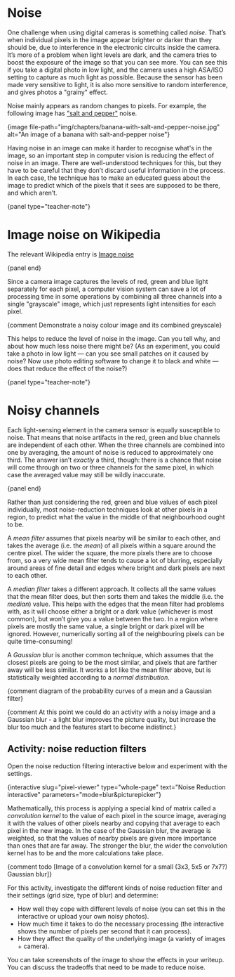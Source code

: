 # Noise

One challenge when using digital cameras is something called *noise*.
That’s when individual pixels in the image appear brighter or darker than they should be, due to interference in the electronic circuits inside the camera.
It’s more of a problem when light levels are dark, and the camera tries to boost the exposure of the image so that you can see more.
You can see this if you take a digital photo in low light, and the camera uses a high ASA/ISO setting to capture as much light as possible.
Because the sensor has been made very sensitive to light, it is also more sensitive to random interference, and gives photos a "grainy" effect.

Noise mainly appears as random changes to pixels.
For example, the following image has ["salt and pepper"](https://en.wikipedia.org/wiki/Image_noise#Salt-and-pepper_noise) noise.

{image file-path="img/chapters/banana-with-salt-and-pepper-noise.jpg" alt="An image of a banana with salt-and-pepper noise"}

Having noise in an image can make it harder to recognise what's in the image, so an important step in computer vision is reducing the effect of noise in an image.
There are well-understood techniques for this, but they have to be careful that they don’t discard useful information in the process.
In each case, the technique has to make an educated guess about the image to predict which of the pixels that it sees are supposed to be there, and which aren’t.

{panel type="teacher-note"}

# Image noise on Wikipedia

The relevant Wikipedia entry is [Image noise](https://en.wikipedia.org/wiki/Image_noise)

{panel end}

Since a camera image captures the levels of red, green and blue light separately for each pixel, a computer vision system can save a lot of processing time in some operations by combining all three channels into a single "grayscale" image, which just represents light intensities for each pixel.

{comment Demonstrate a noisy colour image and its combined greyscale}

This helps to reduce the level of noise in the image.
Can you tell why, and about how much less noise there might be?
(As an experiment, you could take a photo in low light — can you see small patches on it caused by noise? Now use photo editing software to change it to black and white — does that reduce the effect of the noise?)

{panel type="teacher-note"}

# Noisy channels

Each light-sensing element in the camera sensor is equally susceptible to noise.
That means that noise artifacts in the red, green and blue channels are independent of each other.
When the three channels are combined into one by averaging, the amount of noise is reduced to approximately one third.
The answer isn’t *exactly* a third, though: there is a chance that noise will come through on two or three channels for the same pixel, in which case the averaged value may still be wildly inaccurate.

{panel end}

Rather than just considering the red, green and blue values of each pixel individually, most noise-reduction techniques look at other pixels in a region, to predict what the value in the middle of that neighbourhood ought to be.

A *mean filter* assumes that pixels nearby will be similar to each other, and takes the average (i.e. the *mean*) of all pixels within a square around the centre pixel.
The wider the square, the more pixels there are to choose from, so a very wide mean filter tends to cause a lot of blurring, especially around areas of fine detail and edges where bright and dark pixels are next to each other.

A *median filter* takes a different approach.
It collects all the same values that the mean filter does, but then sorts them and takes the middle (i.e. the *median*) value.
This helps with the edges that the mean filter had problems with, as it will choose either a bright or a dark value (whichever is most common), but won’t give you a value between the two.
In a region where pixels are mostly the same value, a single bright or dark pixel will be ignored.
However, numerically sorting all of the neighbouring pixels can be quite time-consuming!

A *Gaussian* blur is another common technique, which assumes that the closest pixels are going to be the most similar, and pixels that are farther away will be less similar.
It works a lot like the mean filter above, but is statistically weighted according to a *normal distribution*.

{comment diagram of the probability curves of a mean and a Gaussian filter}

{comment At this point we could do an activity with a noisy image and a Gaussian blur - a light blur improves the picture quality, but increase the blur too much and the features start to become indistinct.}

## Activity: noise reduction filters

Open the noise reduction filtering interactive below and experiment with the settings.

{interactive slug="pixel-viewer" type="whole-page" text="Noise Reduction interactive" parameters="mode=blur&picturepicker"}

Mathematically, this process is applying a special kind of matrix called a *convolution kernel* to the value of each pixel in the source image, averaging it with the values of other pixels nearby and copying that average to each pixel in the new image.
In the case of the Gaussian blur, the average is weighted, so that the values of nearby pixels are given more importance than ones that are far away.
The stronger the blur, the wider the convolution kernel has to be and the more calculations take place.

{comment todo [Image of a convolution kernel for a small (3x3, 5x5 or 7x7?) Gaussian blur]}

For this activity, investigate the different kinds of noise reduction filter and their settings (grid size, type of blur) and determine:

- How well they cope with different levels of noise (you can set this in the interactive or upload your own noisy photos).
- How much time it takes to do the necessary processing (the interactive shows the number of pixels per second that it can process).
- How they affect the quality of the underlying image (a variety of images + camera).

You can take screenshots of the image to show the effects in your writeup.
You can discuss the tradeoffs that need to be made to reduce noise.
